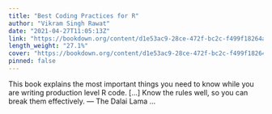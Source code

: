 ```yaml
---
title: "Best Coding Practices for R"
author: "Vikram Singh Rawat"
date: "2021-04-27T11:05:13Z"
link: "https://bookdown.org/content/d1e53ac9-28ce-472f-bc2c-f499f18264a3/"
length_weight: "27.1%"
cover: "https://bookdown.org/content/d1e53ac9-28ce-472f-bc2c-f499f18264a3/figures/cover.png"
pinned: false
---
```


This book explains the most important things you need to know while you are writing production level R code. [...] Know the rules well, so you can break them effectively. — The Dalai Lama  ...
